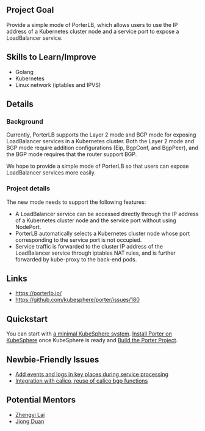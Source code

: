 ## Project  Goal

Provide a simple mode of PorterLB, which allows users to use the IP address of a Kubernetes cluster node and a service port to expose a LoadBalancer service.

## Skills to Learn/Improve

* Golang
* Kubernetes
* Linux network (iptables and IPVS)

## Details

### Background

Currently, PorterLB supports the Layer 2 mode and BGP mode for exposing LoadBalancer services in a Kubernetes cluster. Both the Layer 2 mode and BGP mode require addition configurations (Eip, BgpConf, and BgpPeer), and the BGP mode requires that the router support BGP.

We hope to provide a simple mode of PorterLB so that users can expose LoadBalancer services more easily.

### Project details

The new mode needs to support the following features:

* A LoadBalancer service can be accessed directly through the IP address of a Kubernetes cluster node and the service port without using NodePort.
* PorterLB automatically selects a Kubernetes cluster node whose port corresponding to the service port is not occupied.
* Service traffic is forwarded to the cluster IP address of the LoadBalancer service through iptables NAT rules, and is further forwarded by kube-proxy to the back-end pods.

## Links

* https://porterlb.io/
* https://github.com/kubesphere/porter/issues/180

## Quickstart

You can start with [a minimal KubeSphere system](https://kubesphere.io/docs/quick-start/minimal-kubesphere-on-k8s/). [Install Porter on KubeSphere](https://porterlb.io/docs/getting-started/installation/install-porter-on-kubesphere/) once KubeSphere is ready and [Build the Porter Project](https://porterlb.io/docs/building/).

## Newbie-Friendly Issues

* [Add events and logs in key places during service processing](https://github.com/kubesphere/porter/issues/187)
* [Integration with calico, reuse of calico bgp functions](https://github.com/kubesphere/porter/issues/151)

## Potential Mentors

* [Zhengyi Lai](https://github.com/zheng1)
* [Jiong Duan](https://github.com/duanjiong)
